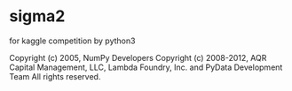 # sigma2
for kaggle competition by python3

Copyright (c) 2005, NumPy Developers
Copyright (c) 2008-2012, AQR Capital Management, LLC, Lambda Foundry, Inc. and PyData Development Team
All rights reserved.
